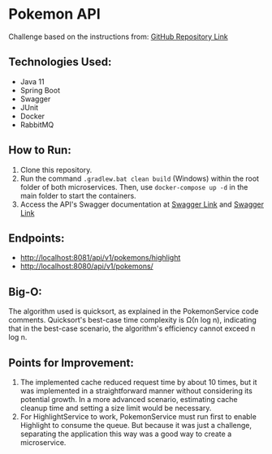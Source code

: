 # Pokemon API
Challenge based on the instructions from: [GitHub Repository Link](https://github.com/looqbox/looqbox-backend-challenge)

## Technologies Used:
- Java 11
- Spring Boot
- Swagger
- JUnit
- Docker
- RabbitMQ

## How to Run:
1. Clone this repository.
2. Run the command `.gradlew.bat clean build` (Windows) within the root folder of both microservices. Then, use `docker-compose up -d` in the main folder to start the containers.
3. Access the API's Swagger documentation at [Swagger Link](http://localhost:8080/swagger-ui/#/) and [Swagger Link](http://localhost:8081/swagger-ui/#/)

## Endpoints:
- [http://localhost:8081/api/v1/pokemons/highlight](http://localhost:8081/api/v1/pokemons/highlight)
- [http://localhost:8080/api/v1/pokemons/](http://localhost:8080/api/v1/pokemons/)

## Big-O:
The algorithm used is quicksort, as explained in the PokemonService code comments. Quicksort's best-case time complexity is Ω(n log n), indicating that in the best-case scenario, the algorithm's efficiency cannot exceed n log n.

## Points for Improvement:
1. The implemented cache reduced request time by about 10 times, but it was implemented in a straightforward manner without considering its potential growth. In a more advanced scenario, estimating cache cleanup time and setting a size limit would be necessary.
2. For HighlightService to work, PokemonService must run first to enable Highlight to consume the queue. But because it was just a challenge, separating the application this way was a good way to create a microservice.
